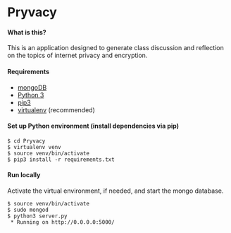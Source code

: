 # Pryvacy

#### What is this?
This is an application designed to generate class discussion and reflection on the topics of internet privacy and encryption.

#### Requirements
- [mongoDB](http://www.mongodb.org/)
- [Python 3](https://www.python.org/)
- [pip3](https://pip.pypa.io/en/latest/installing.html)
- [virtualenv](http://docs.python-guide.org/en/latest/dev/virtualenvs/) (recommended)

#### Set up Python environment (install dependencies via pip)
```
$ cd Pryvacy
$ virtualenv venv
$ source venv/bin/activate
$ pip3 install -r requirements.txt
```

#### Run locally
Activate the virtual environment, if needed, and start the mongo database.
```
$ source venv/bin/activate
$ sudo mongod
$ python3 server.py
 * Running on http://0.0.0.0:5000/
```



